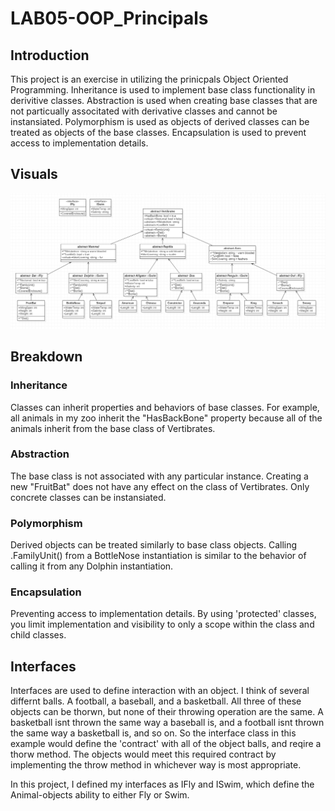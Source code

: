 # LAB05-OOP_Principals

## Introduction

This project is an exercise in utilizing the prinicpals Object Oriented Programming.
Inheritance is used to implement base class functionality in derivitive classes.
Abstraction is used when creating base classes that are not particually associtated with derivative classes and cannot be instansiated.
Polymorphism is used as objects of derived classes can be treated as objects of the base classes.
Encapsulation is used to prevent access to implementation details.

## Visuals

![diagram](./I_Built_A_Zoo/Assets/zoo_diagram.PNG)

## Breakdown

### Inheritance

Classes can inherit properties and behaviors of base classes.
For example, all animals in my zoo inherit the "HasBackBone" property because all of the animals inherit from the base class of Vertibrates.

### Abstraction

The base class is not associated with any particular instance.
Creating a new "FruitBat" does not have any effect on the class of Vertibrates.
Only concrete classes can be instansiated.

### Polymorphism

Derived objects can be treated similarly to base class objects.
Calling .FamilyUnit() from a BottleNose instantiation is similar to the behavior of calling it from any Dolphin instantiation.

### Encapsulation

Preventing access to implementation details.
By using 'protected' classes, you limit implementation and visibility to only a scope within the class and child classes.


## Interfaces

Interfaces are used to define interaction with an object.
I think of several differnt balls. A football, a baseball, and a basketball.
All three of these objects can be thorwn, but none of their throwing operation are the same.
A basketball isnt thrown the same way a baseball is, and a football isnt thrown the same way a basketball is, and so on.
So the interface class in this example would define the 'contract' with all of the object balls, and reqire a thorw method.
The objects would meet this required contract by implementing the throw method in whichever way is most appropriate.

In this project, I defined my interfaces as IFly and ISwim, which define the Animal-objects ability to either Fly or Swim.